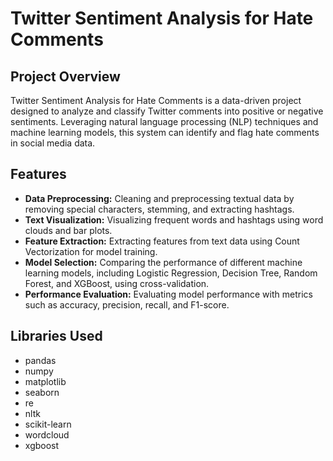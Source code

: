 # Twitter Sentiment Analysis for Hate Comments

## Project Overview

Twitter Sentiment Analysis for Hate Comments is a data-driven project designed to analyze and classify Twitter comments into positive or negative sentiments. Leveraging natural language processing (NLP) techniques and machine learning models, this system can identify and flag hate comments in social media data.

## Features

- **Data Preprocessing:** Cleaning and preprocessing textual data by removing special characters, stemming, and extracting hashtags.
- **Text Visualization:** Visualizing frequent words and hashtags using word clouds and bar plots.
- **Feature Extraction:** Extracting features from text data using Count Vectorization for model training.
- **Model Selection:** Comparing the performance of different machine learning models, including Logistic Regression, Decision Tree, Random Forest, and XGBoost, using cross-validation.
- **Performance Evaluation:** Evaluating model performance with metrics such as accuracy, precision, recall, and F1-score.

## Libraries Used

- pandas
- numpy
- matplotlib
- seaborn
- re
- nltk
- scikit-learn
- wordcloud
- xgboost
